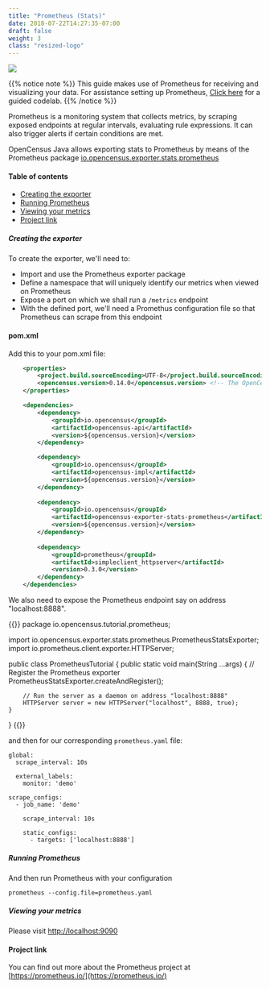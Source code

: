 ```yaml
---
title: "Prometheus (Stats)"
date: 2018-07-22T14:27:35-07:00
draft: false
weight: 3
class: "resized-logo"
---
```


![](/img/prometheus-logo.png)

{{% notice note %}}
This guide makes use of Prometheus for receiving and visualizing your data. For assistance setting up Prometheus, [Click here](/codelabs/prometheus) for a guided codelab.
{{% /notice %}}

Prometheus is a monitoring system that collects metrics, by scraping
exposed endpoints at regular intervals, evaluating rule expressions.
It can also trigger alerts if certain conditions are met.

OpenCensus Java allows exporting stats to Prometheus by means of the Prometheus package
[io.opencensus.exporter.stats.prometheus](https://www.javadoc.io/doc/io.opencensus/opencensus-exporter-stats-prometheus)

#### Table of contents
- [Creating the exporter](#creating-the-exporter)
- [Running Prometheus](#running-prometheus)
- [Viewing your metrics](#viewing-your-metrics)
- [Project link](#project-link)

##### Creating the exporter
To create the exporter, we'll need to:

* Import and use the Prometheus exporter package
* Define a namespace that will uniquely identify our metrics when viewed on Prometheus
* Expose a port on which we shall run a `/metrics` endpoint
* With the defined port, we'll need a Promethus configuration file so that Prometheus can scrape from this endpoint


#### pom.xml

Add this to your pom.xml file:

```xml
    <properties>
        <project.build.sourceEncoding>UTF-8</project.build.sourceEncoding>
        <opencensus.version>0.14.0</opencensus.version> <!-- The OpenCensus version to use -->
    </properties>

    <dependencies>
        <dependency>
            <groupId>io.opencensus</groupId>
            <artifactId>opencensus-api</artifactId>
            <version>${opencensus.version}</version>
        </dependency>

        <dependency>
            <groupId>io.opencensus</groupId>
            <artifactId>opencensus-impl</artifactId>
            <version>${opencensus.version}</version>
        </dependency>
        
        <dependency>
            <groupId>io.opencensus</groupId>
            <artifactId>opencensus-exporter-stats-prometheus</artifactId>
            <version>${opencensus.version}</version>
        </dependency>
 
        <dependency>
            <groupId>prometheus</groupId>
            <artifactId>simpleclient_httpserver</artifactId>
            <version>0.3.0</version>
        </dependency>
    </dependencies>
```

We also need to expose the Prometheus endpoint say on address "localhost:8888".

{{<highlight java>}}
package io.opencensus.tutorial.prometheus;

import io.opencensus.exporter.stats.prometheus.PrometheusStatsExporter;
import io.prometheus.client.exporter.HTTPServer;

public class PrometheusTutorial {
    public static void main(String ...args) {
        // Register the Prometheus exporter
        PrometheusStatsExporter.createAndRegister();
        
        // Run the server as a daemon on address "localhost:8888"
        HTTPServer server = new HTTPServer("localhost", 8888, true);
    }
}
{{</highlight>}}

and then for our corresponding `prometheus.yaml` file:

```shell
global:
  scrape_interval: 10s

  external_labels:
    monitor: 'demo'

scrape_configs:
  - job_name: 'demo'

    scrape_interval: 10s

    static_configs:
      - targets: ['localhost:8888']
```

##### Running Prometheus
And then run Prometheus with your configuration
```shell
prometheus --config.file=prometheus.yaml
```

##### Viewing your metrics
Please visit [http://localhost:9090](http://localhost:9090)

#### Project link
You can find out more about the Prometheus project at [https://prometheus.io/](https://prometheus.io/)
